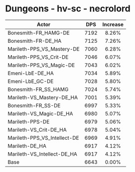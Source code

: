 # Dungeons - hv-sc - necrolord
| Actor | DPS | Increase |
|---|:---:|:---:|
|Bonesmith-FR_HAMG-DE|7192|8.26%|
|Bonesmith-FR-DE_HA|7125|7.26%|
|Marileth-PPS_VS_Mastery-DE|7060|6.28%|
|Marileth-PPS_VS_Crit-DE|7046|6.07%|
|Marileth-PPS_VS_Magic-DE|7043|6.02%|
|Emeni-LbE-DE_HA|7034|5.89%|
|Emeni-LbE_GC-DE|7028|5.80%|
|Bonesmith-FR_SS_HAMG|7024|5.74%|
|Marileth-VS_Mastery-DE_HA|7001|5.39%|
|Bonesmith-FR_SS-DE|6997|5.33%|
|Marileth-VS_Magic-DE_HA|6980|5.07%|
|Marileth-PPS-DE|6979|5.06%|
|Marileth-VS_Crit-DE_HA|6978|5.04%|
|Marileth-PPS_VS_Intellect-DE|6969|4.91%|
|Marileth-DE_HA|6917|4.12%|
|Marileth-VS_Intellect-DE_HA|6917|4.12%|
|Base|6643|0.00%|
